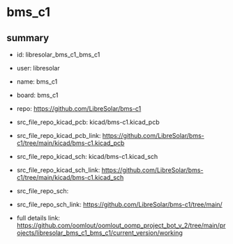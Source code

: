 # bms_c1
 
## summary 
* id: libresolar_bms_c1_bms_c1
* user: libresolar
* name: bms_c1
* board: bms_c1
* repo: https://github.com/LibreSolar/bms-c1
* src_file_repo_kicad_pcb: kicad/bms-c1.kicad_pcb
* src_file_repo_kicad_pcb_link: https://github.com/LibreSolar/bms-c1/tree/main/kicad/bms-c1.kicad_pcb
* src_file_repo_kicad_sch: kicad/bms-c1.kicad_sch
* src_file_repo_kicad_sch_link: https://github.com/LibreSolar/bms-c1/tree/main/kicad/bms-c1.kicad_sch

* src_file_repo_sch: 
* src_file_repo_sch_link: https://github.com/LibreSolar/bms-c1/tree/main/
* full details link: https://github.com/oomlout/oomlout_oomp_project_bot_v_2/tree/main/projects/libresolar_bms_c1_bms_c1/current_version/working  








